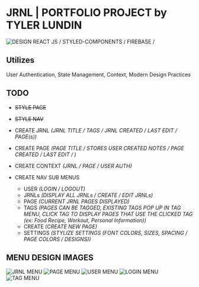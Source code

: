 # JRNL | PORTFOLIO PROJECT by TYLER LUNDIN
![DESIGN](https://user-images.githubusercontent.com/82530947/153780549-ffbb3f9d-7626-4fea-b453-3b201b2c737e.png)
REACT JS / STYLED-COMPONENTS / FIREBASE / 

## Utilizes
User Authentication, State Management, Context, Modern Design Practices

## TODO
- ~~STYLE PAGE~~
- ~~STYLE NAV~~
- CREATE JRNL *(JRNL TITLE / TAGS / JRNL CREATED / LAST EDIT / PAGE(s))*
- CREATE PAGE *(PAGE TITLE / STORES USER CREATED NOTES / PAGE CREATED / LAST EDIT / )*
- CREATE CONTEXT *(JRNL / PAGE / USER AUTH)*

- CREATE NAV SUB MENUS
    - USER *(LOGIN / LOGOUT)* 
    - JRNLs *(DISPLAY ALL JRNLs / CREATE / EDIT JRNLs)* 
    - PAGE *(CURRENT JRNL PAGES DISPLAYED)*
    - TAGS *(PAGES CAN BE TAGGED, EXISTING TAGS POP UP IN TAG MENU, CLICK TAG TO DISPLAY PAGES THAT USE THE CLICKED TAG (ex: Food Recipe, Workout, Personal Information))*
    - CREATE *(CREATE NEW PAGE)*
    - SETTINGS *(STYLIZE SETTINGS (FONT COLORS, SIZES, SPACING / PAGE COLORS / DESIGNS))*


## MENU DESIGN IMAGES 
![JRNL MENU](https://user-images.githubusercontent.com/82530947/153780737-d3ffbda9-b516-41d5-8e65-d8107375743e.png)
![PAGE MENU](https://user-images.githubusercontent.com/82530947/153780738-62fb2d37-d680-4ab7-ad39-2ef349fe855d.png)
![USER MENU](https://user-images.githubusercontent.com/82530947/153780741-0f626341-b72d-4589-a6c1-07f495aa4835.png)
![LOGIN MENU](https://user-images.githubusercontent.com/82530947/153780744-5d8f3f98-2800-4555-89c8-b38ea45a35e8.png)
![TAG MENU](https://user-images.githubusercontent.com/82530947/153780746-33b3777f-c4cf-46f2-bbb6-22a1ba3fa630.png)